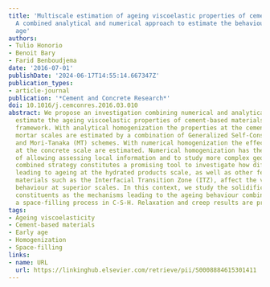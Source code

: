 ```yaml
---
title: 'Multiscale estimation of ageing viscoelastic properties of cement-based materials:
  A combined analytical and numerical approach to estimate the behaviour at early
  age'
authors:
- Tulio Honorio
- Benoit Bary
- Farid Benboudjema
date: '2016-07-01'
publishDate: '2024-06-17T14:55:14.667347Z'
publication_types:
- article-journal
publication: '*Cement and Concrete Research*'
doi: 10.1016/j.cemconres.2016.03.010
abstract: We propose an investigation combining numerical and analytical tools to
  estimate the ageing viscoelastic properties of cement-based materials within a multiscale
  framework. With analytical homogenization the properties at the cement paste and
  mortar scales are estimated by a combination of Generalized Self-Consistent (GSC)
  and Mori-Tanaka (MT) schemes. With numerical homogenization the effective properties
  at the concrete scale are estimated. Numerical homogenization has the advantage
  of allowing assessing local information and to study more complex geometries. This
  combined strategy constitutes a promising tool to investigate how different mechanisms
  leading to ageing at the hydrated products scale, as well as other features of cement-based
  materials such as the Interfacial Transition Zone (ITZ), affect the viscoelastic
  behaviour at superior scales. In this context, we study the solidification of non-ageing
  constituents as the mechanisms leading to the ageing behaviour combined or not with
  a space-filling process in C-S-H. Relaxation and creep results are presented.
tags:
- Ageing viscoelasticity
- Cement-based materials
- Early age
- Homogenization
- Space-filling
links:
- name: URL
  url: https://linkinghub.elsevier.com/retrieve/pii/S0008884615301411
---
```

